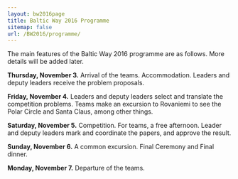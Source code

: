 ```yaml
---
layout: bw2016page
title: Baltic Way 2016 Programme
sitemap: false
url: /BW2016/programme/
---
```


The main features of the Baltic Way 2016 programme are as follows. More details will be added later.

<b>Thursday, November 3.</b> Arrival of the teams. Accommodation. Leaders and deputy leaders receive the problem proposals.

<b>Friday, November 4.</b> Leaders and deputy leaders select and translate the competition problems. Teams make an excursion to Rovaniemi to see the Polar Circle and Santa Claus, among other things.

<b>Saturday, November 5.</b> Competition. For teams, a free afternoon. Leader and deputy leaders mark and coordinate the papers, and approve the result.

<b>Sunday, November 6.</b> A common excursion. Final Ceremony and Final dinner.

<b>Monday, November 7.</b> Departure of the teams.

